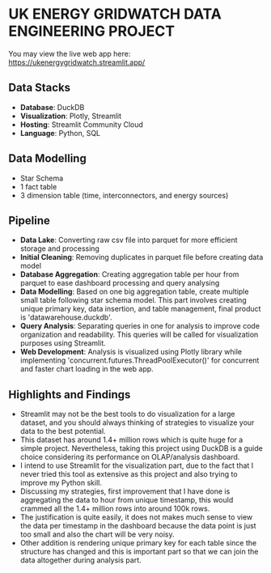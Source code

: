 # **UK ENERGY GRIDWATCH DATA ENGINEERING PROJECT**

You may view the live web app here: https://ukenergygridwatch.streamlit.app/

## Data Stacks
- **Database**: DuckDB
- **Visualization**: Plotly, Streamlit
- **Hosting**: Streamlit Community Cloud
- **Language**: Python, SQL

## Data Modelling
- Star Schema
- 1 fact table 
- 3 dimension table (time, interconnectors, and energy sources)


## Pipeline
- **Data Lake**: Converting raw csv file into parquet for more efficient storage and processing
- **Initial Cleaning**: Removing duplicates in parquet file before creating data model
- **Database Aggregation**: Creating aggregation table per hour from parquet to ease dashboard processing and query analysing
- **Data Modelling**: Based on one big aggregation table, create multiple small table following star schema model. This part involves creating unique primary key, data insertion, and table management, final product is 'datawarehouse.duckdb'.
- **Query Analysis**: Separating queries in one for analysis to improve code organization and readability. This queries will be called for visualization purposes using Streamlit.
- **Web Development**: Analysis is visualized using Plotly library while implementing 'concurrent.futures.ThreadPoolExecutor()' for concurrent and faster chart loading in the web app.

## Highlights and Findings
- Streamlit may not be the best tools to do visualization for a large dataset, and you should always thinking of strategies to visualize your data to the best potential.
- This dataset has around 1.4+ million rows which is quite huge for a simple project. Nevertheless, taking this project using DuckDB is a guide choice considering its performance on OLAP/analysis dashboard.
- I intend to use Streamlit for the visualization part, due to the fact that I never tried this tool as extensive as this project and also trying to improve my Python skill.
- Discussing my strategies, first improvement that I have done is aggregating the data to hour from unique timestamp, this would crammed all the 1.4+ million rows into around 100k rows.
- The justification is quite easily, it does not makes much sense to view the data per timestamp in the dashboard because the data point is just too small and also the chart will be very noisy.
- Other addition is rendering unique primary key for each table since the structure has changed and this is important part so that we can join the data altogether during analysis part.


